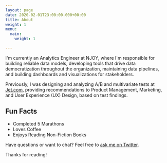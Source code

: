 ```yaml
---
layout: page
date: 2020-02-01T23:00:00.000+00:00
title: About
weight: 1
menu:
  main:
    weight: 1

---
```

<p class="message"> I'm currently an Analytics Engineer at NJOY, where I'm responsible for building reliable data models, developing tools that drive data democratization throughout the organization, maintaining data pipelines, and building dashboards and visualizations for stakeholders. </p>

Previously, I was designing and analyzing A/B and multivariate tests at [Jet.com](Jet.com), providing recommendations to Product Management, Marketing, and User Experience (UX) Design, based on test findings.

## Fun Facts

* Completed 5 Marathons
* Loves Coffee
* Enjoys Reading Non-Fiction Books

Have questions or want to chat? Feel free to [ask me on Twitter](https://twitter.com/gabegarcia15).

Thanks for reading!